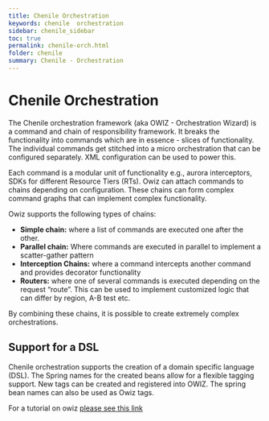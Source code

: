 ```yaml
---
title: Chenile Orchestration
keywords: chenile  orchestration
sidebar: chenile_sidebar
toc: true
permalink: chenile-orch.html
folder: chenile
summary: Chenile - Orchestration
---
```


# Chenile Orchestration
The Chenile orchestration framework (aka OWIZ - Orchestration  Wizard) is a command and chain of responsibility framework. It breaks the functionality into commands which are in essence - slices of functionality. The individual commands get stitched into a micro orchestration that can be configured separately. XML configuration can be used to power this. 

Each command is a modular unit of functionality e.g., aurora interceptors, SDKs for different Resource Tiers (RTs). Owiz can attach commands to chains depending on configuration. These chains can form complex command graphs that can implement complex functionality. 

Owiz supports the following types of chains:
* **Simple chain:** where a list of commands are executed one after the other.
* **Parallel chain:**  Where commands are executed in parallel to implement a scatter-gather pattern
* **Interception Chains:** where a command intercepts another command and provides decorator functionality
* **Routers:** where one of several commands is executed depending on the request “route”. This can be used to implement customized logic that can differ by region, A-B test etc.  

By combining these chains, it is possible to create extremely complex orchestrations. 


## Support for a DSL 
Chenile orchestration supports the creation of a domain specific language (DSL). The Spring names for the created beans allow for a flexible tagging support. New tags can be created and registered into OWIZ. The spring bean names can also be used as Owiz tags.

For a tutorial on owiz [please see this link](../chenile-tutorial/owiz-tut)